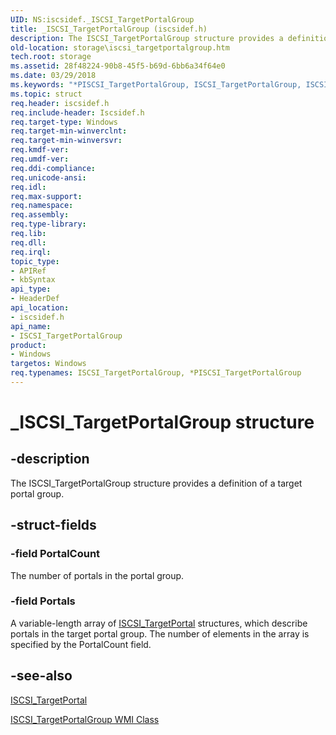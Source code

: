 ```yaml
---
UID: NS:iscsidef._ISCSI_TargetPortalGroup
title: _ISCSI_TargetPortalGroup (iscsidef.h)
description: The ISCSI_TargetPortalGroup structure provides a definition of a target portal group.
old-location: storage\iscsi_targetportalgroup.htm
tech.root: storage
ms.assetid: 28f48224-90b8-45f5-b69d-6bb6a34f64e0
ms.date: 03/29/2018
ms.keywords: "*PISCSI_TargetPortalGroup, ISCSI_TargetPortalGroup, ISCSI_TargetPortalGroup structure [Storage Devices], PISCSI_TargetPortalGroup, PISCSI_TargetPortalGroup structure pointer [Storage Devices], _ISCSI_TargetPortalGroup, iscsidef/ISCSI_TargetPortalGroup, iscsidef/PISCSI_TargetPortalGroup, storage.iscsi_targetportalgroup, structs-iSCSI_27b8d554-5021-49d0-837c-302e7ac033ed.xml"
ms.topic: struct
req.header: iscsidef.h
req.include-header: Iscsidef.h
req.target-type: Windows
req.target-min-winverclnt: 
req.target-min-winversvr: 
req.kmdf-ver: 
req.umdf-ver: 
req.ddi-compliance: 
req.unicode-ansi: 
req.idl: 
req.max-support: 
req.namespace: 
req.assembly: 
req.type-library: 
req.lib: 
req.dll: 
req.irql: 
topic_type:
- APIRef
- kbSyntax
api_type:
- HeaderDef
api_location:
- iscsidef.h
api_name:
- ISCSI_TargetPortalGroup
product:
- Windows
targetos: Windows
req.typenames: ISCSI_TargetPortalGroup, *PISCSI_TargetPortalGroup
---
```


# _ISCSI_TargetPortalGroup structure


## -description


The ISCSI_TargetPortalGroup structure provides a definition of a target portal group. 


## -struct-fields




### -field PortalCount

The number of portals in the portal group. 


### -field Portals

A variable-length array of <a href="https://msdn.microsoft.com/library/windows/hardware/ff561574">ISCSI_TargetPortal</a> structures, which describe portals in the target portal group. The number of elements in the array is specified by the PortalCount field.


## -see-also




<a href="https://msdn.microsoft.com/library/windows/hardware/ff561574">ISCSI_TargetPortal</a>



<a href="https://msdn.microsoft.com/library/windows/hardware/ff561576">ISCSI_TargetPortalGroup WMI Class</a>
 

 

